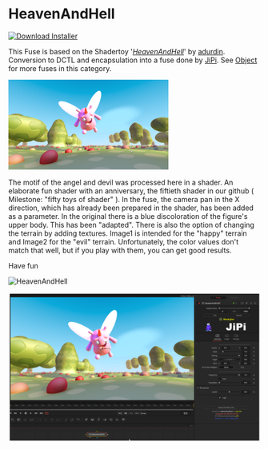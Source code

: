 # HeavenAndHell
<a href="HeavenAndHell-Installer.lua" download><img alt="Download Installer" src="https://img.shields.io/static/v1?label=Download&message=HeavenAndHell-Installer.lua&color=blue" /></a>

This Fuse is based on the Shadertoy '_[HeavenAndHell](https://www.shadertoy.com/view/wsKXDV)_' by [adurdin](https://www.shadertoy.com/user/adurdin). Conversion to DCTL and encapsulation into a fuse done by [JiPi](../../Site/Profiles/JiPi.md). See [Object](README.md) for more fuses in this category.

[![HeavenAndHell Thumbnail](HeavenAndHell.png)](https://www.shadertoy.com/view/wsKXDV "View on Shadertoy.com")



<!-- +++ DO NOT REMOVE THIS COMMENT +++ DO NOT ADD OR EDIT ANY TEXT BEFORE THIS LINE +++ IT WOULD BE A REALLY BAD IDEA +++ -->

The motif of the angel and devil was processed here in a shader.
An elaborate fun shader with an anniversary, the fiftieth shader in our github ( Milestone: "fifty toys of shader" ).
In the fuse, the camera pan in the X direction, which has already been prepared in the shader, has been added as a parameter. In the original there is a blue discoloration of the figure's upper body. This has been "adapted". There is also the option of changing the terrain by adding textures. Image1 is intended for the "happy" terrain and Image2 for the "evil" terrain. Unfortunately, the color values don't match that well, but if you play with them, you can get good results.

 Have fun

![HeavenAndHell](https://user-images.githubusercontent.com/78935215/119268704-72f4eb00-bbf4-11eb-91e0-4af4d2ca9ec0.gif)


[![HeavenAndHell](HeavenAndHell_screenshot.png)](HeavenAndHell.fuse)

<!-- +++ DO NOT REMOVE THIS COMMENT +++ DO NOT EDIT ANY TEXT THAT COMES AFTER THIS LINE +++ TRUST ME: JUST DON'T DO IT +++ -->

